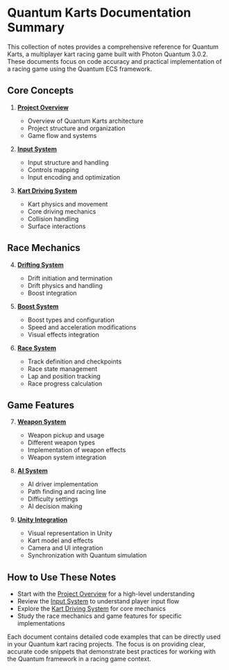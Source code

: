 # Quantum Karts Documentation Summary

This collection of notes provides a comprehensive reference for Quantum Karts, a multiplayer kart racing game built with Photon Quantum 3.0.2. These documents focus on code accuracy and practical implementation of a racing game using the Quantum ECS framework.

## Core Concepts

1. [**Project Overview**](01-project-overview.md)
   - Overview of Quantum Karts architecture
   - Project structure and organization
   - Game flow and systems

2. [**Input System**](02-input-system.md)
   - Input structure and handling
   - Controls mapping
   - Input encoding and optimization

3. [**Kart Driving System**](03-kart-driving-system.md)
   - Kart physics and movement
   - Core driving mechanics
   - Collision handling
   - Surface interactions

## Race Mechanics

4. [**Drifting System**](04-drifting-system.md)
   - Drift initiation and termination
   - Drift physics and handling
   - Boost integration

5. [**Boost System**](05-boost-system.md)
   - Boost types and configuration
   - Speed and acceleration modifications
   - Visual effects integration

6. [**Race System**](06-race-system.md)
   - Track definition and checkpoints
   - Race state management
   - Lap and position tracking
   - Race progress calculation

## Game Features

7. [**Weapon System**](07-weapon-system.md)
   - Weapon pickup and usage
   - Different weapon types
   - Implementation of weapon effects
   - Weapon system integration

8. [**AI System**](08-ai-system.md)
   - AI driver implementation
   - Path finding and racing line
   - Difficulty settings
   - AI decision making

9. [**Unity Integration**](09-unity-integration.md)
   - Visual representation in Unity
   - Kart model and effects
   - Camera and UI integration
   - Synchronization with Quantum simulation

## How to Use These Notes

- Start with the [Project Overview](01-project-overview.md) for a high-level understanding
- Review the [Input System](02-input-system.md) to understand player input flow
- Explore the [Kart Driving System](03-kart-driving-system.md) for core mechanics
- Study the race mechanics and game features for specific implementations

Each document contains detailed code examples that can be directly used in your Quantum kart racing projects. The focus is on providing clear, accurate code snippets that demonstrate best practices for working with the Quantum framework in a racing game context.
